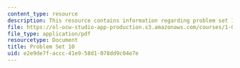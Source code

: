 ```yaml
---
content_type: resource
description: This resource contains information regarding problem set 10.
file: https://ol-ocw-studio-app-production.s3.amazonaws.com/courses/1-00-introduction-to-computers-and-engineering-problem-solving-spring-2012/e2e9de7faccc41e958d1078dd9c04e7e_MIT1_00S12_PS_10.pdf
file_type: application/pdf
resourcetype: Document
title: Problem Set 10
uid: e2e9de7f-accc-41e9-58d1-078dd9c04e7e
---
```

